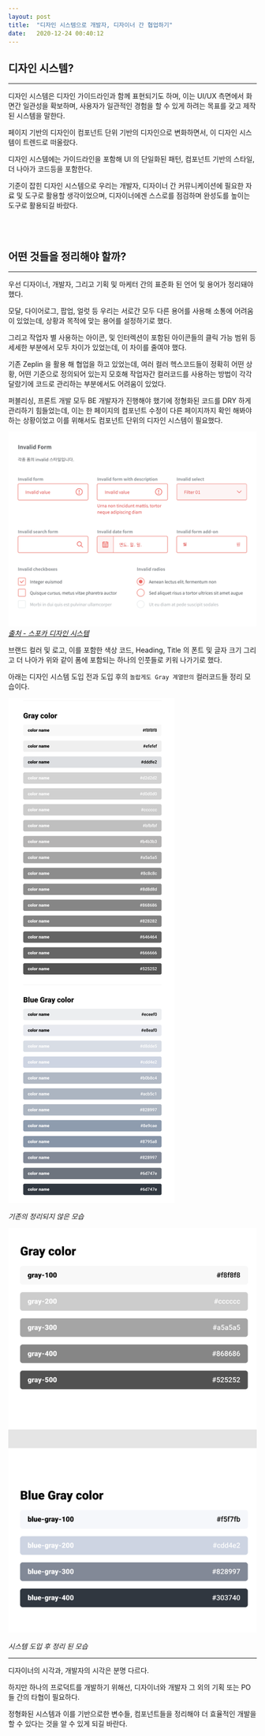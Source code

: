```yaml
---
layout: post
title:  "디자인 시스템으로 개발자, 디자이너 간 협업하기"
date:   2020-12-24 00:40:12
---
```


## 디자인 시스템?

---

디자인 시스템은 디자인 가이드라인과 함께 표현되기도 하며, 이는 UI/UX 측면에서 화면간 일관성을 확보하며, 사용자가 일관적인 경험을 할 수 있게 하려는 목표를 갖고 제작된 시스템을 말한다.

페이지 기반의 디자인이 컴포넌트 단위 기반의 디자인으로 변화하면서, 이 디자인 시스템이 트렌드로 떠올랐다.

디자인 시스템에는 가이드라인을 포함해 UI 의 단일화된 패턴, 컴포넌트 기반의 스타일, 더 나아가 코드등을 포함한다.

기준이 잡힌 디자인 시스템으로 우리는 개발자, 디자이너 간 커뮤니케이션에 필요한 자료 및 도구로 활용할 생각이었으며, 디자이너에겐 스스로를 점검하며 완성도를 높이는 도구로 활용되길 바랐다.

<br><br>

## 어떤 것들을 정리해야 할까?

---

우선 디자이너, 개발자, 그리고 기획 및 마케터 간의 표준화 된 언어 및 용어가 정리돼야 했다.

모달, 다이어로그, 팝업, 얼럿 등 우리는 서로간 모두 다른 용어를 사용해 소통에 어려움이 있었는데, 상황과 목적에 맞는 용어를 설정하기로 했다.

그리고 작업자 별 사용하는 아이콘, 및 인터렉션이 포함된 아이콘들의 클릭 가능 범위 등 세세한 부분에서 모두 차이가 있었는데, 이 차이를 줄여야 했다.

기존 Zeplin 을 활용 해 협업을 하고 있었는데, 여러 컬러 헥스코드들이 정확히 어떤 상황, 어떤 기준으로 정의되어 있는지 모호해 작업자간 컬러코드를 사용하는 방법이 각각 달랐기에 코드로 관리하는 부분에서도 어려움이 있었다.

퍼블리싱, 프론트 개발 모두 BE 개발자가 진행해야 했기에 정형화된 코드를 DRY 하게 관리하기 힘들었는데, 이는 한 페이지의 컴포넌트 수정이 다른 페이지까지 확인 해봐야하는 상황이었고 이를 위해서도 컴포넌트 단위의 디자인 시스템이 필요했다.

![form](/assets/posts/design-system/form-style.png)
_[출처 - 스포카 디자인 시스템](http://bi.spoqa.com/ui.html)_

브랜드 컬러 및 로고, 이를 포함한 색상 코드, Heading, Title 의 폰트 및 글자 크기 그리고 더 나아가 위와 같이 폼에 포함되는 하나의 인풋들로 키워 나가기로 했다.

아래는 디자인 시스템 도입 전과 도입 후의 `놀랍게도 Gray 계열만의` 컬러코드들 정리 모습이다.

![before](/assets/posts/design-system/before.png)

_기존의 정리되지 않은 모습_

![after](/assets/posts/design-system/after.png)

_시스템 도입 후 정리 된 모습_


---

디자이너의 시각과, 개발자의 시각은 분명 다르다. 

하지만 하나의 프로덕트를 개발하기 위해선, 디자이너와 개발자 그 외의 기획 또는 PO 들 간의 타협이 필요하다.

정형화된 시스템과 이를 기반으로한 변수들, 컴포넌트들을 정리해야 더 효율적인 개발을 할 수 있다는 것을 알 수 있게 되길 바란다.

<br><br><br>
